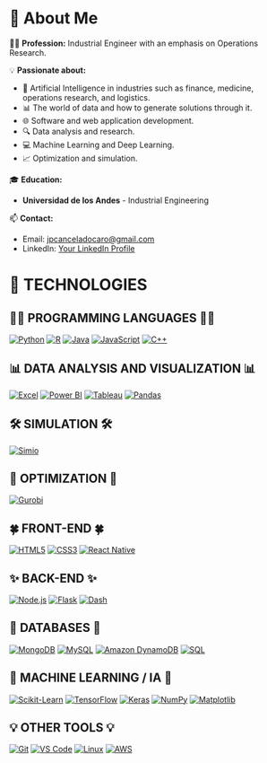 # 👤 About Me

👨‍💼 **Profession:** Industrial Engineer with an emphasis on Operations Research.

💡 **Passionate about:**
- 🤖 Artificial Intelligence in industries such as finance, medicine, operations research, and logistics.
- 📊 The world of data and how to generate solutions through it.
- 🌐 Software and web application development.
- 🔍 Data analysis and research.
- 💻 Machine Learning and Deep Learning.
- 📈 Optimization and simulation.

🎓 **Education:**
- **Universidad de los Andes** - Industrial Engineering

📫 **Contact:**
- Email: [jpcanceladocaro@gmail.com](mailto:jpcanceladocaro@gmail.com)
- LinkedIn: [Your LinkedIn Profile](https://www.linkedin.com/)


# 🔧 TECHNOLOGIES

## 🧑‍💻 PROGRAMMING LANGUAGES 🧑‍💻

[![Python](https://img.shields.io/badge/-Python-3776AB?style=flat&logo=python&logoColor=white)](https://www.python.org/)
[![R](https://img.shields.io/badge/-R-276DC3?style=flat&logo=r&logoColor=white)](https://www.r-project.org/)
[![Java](https://img.shields.io/badge/-Java-007396?style=flat&logo=java&logoColor=white)](https://www.java.com/)
[![JavaScript](https://img.shields.io/badge/-JavaScript-F7DF1E?style=flat&logo=javascript&logoColor=black)](https://www.javascript.com/)
[![C++](https://img.shields.io/badge/-C++-00599C?style=flat&logo=c%2B%2B&logoColor=white)](https://isocpp.org/)

## 📊 DATA ANALYSIS AND VISUALIZATION 📊

[![Excel](https://img.shields.io/badge/-Excel-217346?style=flat&logo=microsoft-excel&logoColor=white)](https://www.microsoft.com/en-us/microsoft-365/excel)
[![Power BI](https://img.shields.io/badge/-Power%20BI-F2C811?style=flat&logo=power-bi&logoColor=black)](https://powerbi.microsoft.com/)
[![Tableau](https://img.shields.io/badge/-Tableau-E97627?style=flat&logo=tableau&logoColor=white)](https://www.tableau.com/)
[![Pandas](https://img.shields.io/badge/-Pandas-150458?style=flat&logo=pandas&logoColor=white)](https://pandas.pydata.org/)

## 🛠️ SIMULATION 🛠️

[![Simio](https://img.shields.io/badge/-Simio-007396?style=flat&logo=simio&logoColor=white)](https://www.simio.com/)

## 🚀 OPTIMIZATION 🚀

[![Gurobi](https://img.shields.io/badge/-Gurobi-2496ED?style=flat&logo=gurobi&logoColor=white)](https://www.gurobi.com/)

## 🍀 FRONT-END 🍀

[![HTML5](https://img.shields.io/badge/-HTML5-E34F26?style=flat&logo=html5&logoColor=white)](https://developer.mozilla.org/en-US/docs/Web/HTML)
[![CSS3](https://img.shields.io/badge/-CSS3-1572B6?style=flat&logo=css3&logoColor=white)](https://developer.mozilla.org/en-US/docs/Web/CSS)
[![React Native](https://img.shields.io/badge/-React%20Native-61DAFB?style=flat&logo=react&logoColor=black)](https://reactnative.dev/)

## ✨ BACK-END ✨

[![Node.js](https://img.shields.io/badge/-Node.js-339933?style=flat&logo=nodedotjs&logoColor=white)](https://nodejs.org/)
[![Flask](https://img.shields.io/badge/-Flask-000000?style=flat&logo=flask&logoColor=white)](https://flask.palletsprojects.com/)
[![Dash](https://img.shields.io/badge/-Dash-000000?style=flat&logo=plotly&logoColor=white)](https://dash.plotly.com/)

## 📍 DATABASES 📍

[![MongoDB](https://img.shields.io/badge/-MongoDB-47A248?style=flat&logo=mongodb&logoColor=white)](https://www.mongodb.com/)
[![MySQL](https://img.shields.io/badge/-MySQL-4479A1?style=flat&logo=mysql&logoColor=white)](https://www.mysql.com/)
[![Amazon DynamoDB](https://img.shields.io/badge/-Amazon%20DynamoDB-4053D6?style=flat&logo=amazon-dynamodb&logoColor=white)](https://aws.amazon.com/dynamodb/)
[![SQL](https://img.shields.io/badge/-SQL-CC2927?style=flat&logo=microsoft-sql-server&logoColor=white)](https://www.microsoft.com/en-us/sql-server)

## 🤖 MACHINE LEARNING / IA 🤖

[![Scikit-Learn](https://img.shields.io/badge/-Scikit--Learn-F7931E?style=flat&logo=scikit-learn&logoColor=white)](https://scikit-learn.org/)
[![TensorFlow](https://img.shields.io/badge/-TensorFlow-FF6F00?style=flat&logo=tensorflow&logoColor=white)](https://www.tensorflow.org/)
[![Keras](https://img.shields.io/badge/-Keras-D00000?style=flat&logo=keras&logoColor=white)](https://keras.io/)
[![NumPy](https://img.shields.io/badge/-NumPy-013243?style=flat&logo=numpy&logoColor=white)](https://numpy.org/)
[![Matplotlib](https://img.shields.io/badge/-Matplotlib-3776AB?style=flat&logo=python&logoColor=white)](https://matplotlib.org/)

## 💡 OTHER TOOLS 💡
[![Git](https://img.shields.io/badge/-Git-F05032?style=flat&logo=git&logoColor=white)](https://git-scm.com/)
[![VS Code](https://img.shields.io/badge/-Visual%20Studio%20Code-007ACC?style=flat&logo=visual-studio-code&logoColor=white)](https://code.visualstudio.com/)
[![Linux](https://img.shields.io/badge/-Linux-FCC624?style=flat&logo=linux&logoColor=black)](https://www.linux.org/)
[![AWS](https://img.shields.io/badge/-AWS-232F3E?style=flat&logo=amazon-aws&logoColor=white)](https://aws.amazon.com/)

